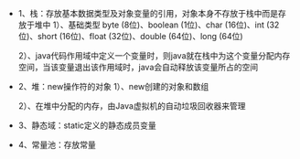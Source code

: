+ 1、栈：存放基本数据类型及对象变量的引用，对象本身不存放于栈中而是存放于堆中
     1）、基础类型 byte (8位)、boolean (1位)、char (16位)、int (32位)、short (16位)、float (32位)、double (64位)、long (64位)

     2）、java代码作用域中定义一个变量时，则java就在栈中为这个变量分配内存空间，当该变量退出该作用域时，java会自动释放该变量所占的空间

+ 2、堆：new操作符的对象
     1）、new创建的对象和数组

     2）、在堆中分配的内存，由Java虚拟机的自动垃圾回收器来管理

+ 3、静态域：static定义的静态成员变量

+ 4、常量池：存放常量
